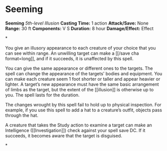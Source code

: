 # Seeming

**Seeming**
_5th-level Illusion_
**Casting Time:** 1 action
**Attack/Save:** None
**Range:** 30 ft
**Components:** V S
**Duration:** 8 hour
**Damage/Effect:** Effect

*<p>You give an illusory appearance to each creature of your choice that you can see within range. An unwilling target can make a [[/save cha format=long]], and if it succeeds, it is unaffected by this spell.

You can give the same appearance or different ones to the targets. The spell can change the appearance of the targets’ bodies and equipment. You can make each creature seem 1 foot shorter or taller and appear heavier or lighter. A target’s new appearance must have the same basic arrangement of limbs as the target, but the extent of the [[illusion]] is otherwise up to you. The spell lasts for the duration.

The changes wrought by this spell fail to hold up to physical inspection. For example, if you use this spell to add a hat to a creature’s outfit, objects pass through the hat.

A creature that takes the Study action to examine a target can make an Intelligence ([[Investigation]]) check against your spell save DC. If it succeeds, it becomes aware that the target is disguised.</p>*